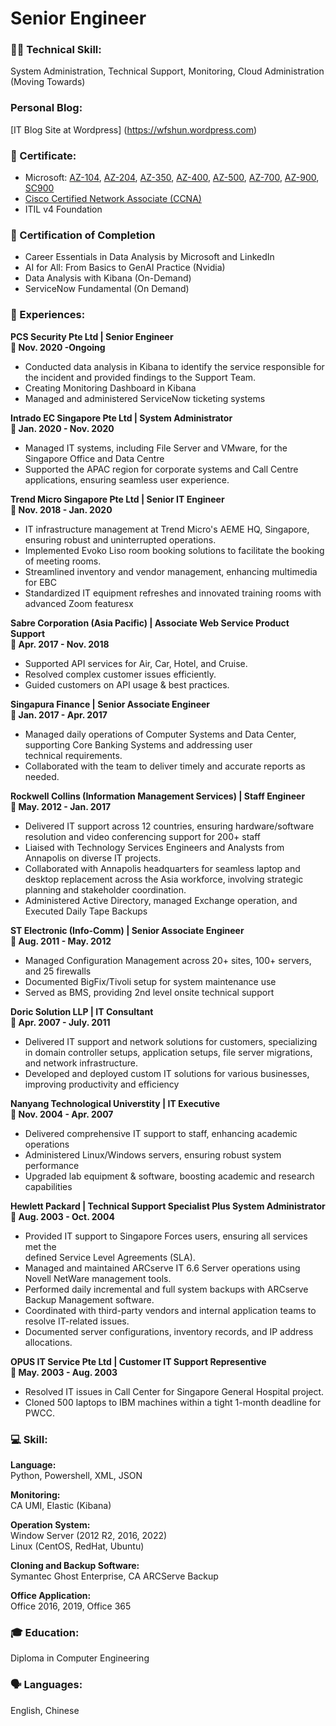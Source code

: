 # Senior Engineer

### 👨‍💻 Technical Skill: 
System Administration, Technical Support, Monitoring, Cloud Administration (Moving Towards)

### Personal Blog:
[IT Blog Site at Wordpress] (https://wfshun.wordpress.com)

### 📃 Certificate:
- Microsoft: [AZ-104](https://learn.microsoft.com/api/credentials/share/en-gb/OngHockSoon-8999/76F5FABDCAF05B98?sharingId=343CE5989FD29592), [AZ-204](https://learn.microsoft.com/api/credentials/share/en-gb/OngHockSoon-8999/7D03550A692CF07C?sharingId=343CE5989FD29592), [AZ-350](https://learn.microsoft.com/api/credentials/share/en-gb/OngHockSoon-8999/357416EE6CF411C8?sharingId=343CE5989FD29592), [AZ-400](https://learn.microsoft.com/api/credentials/share/en-gb/OngHockSoon-8999/95713F6D6A977650?sharingId=343CE5989FD29592), [AZ-500](https://learn.microsoft.com/api/credentials/share/en-gb/OngHockSoon-8999/357416EE6CF411C8?sharingId=343CE5989FD29592), [AZ-700](https://learn.microsoft.com/api/credentials/share/en-gb/OngHockSoon-8999/4C92C8AEF85C7008?sharingId=343CE5989FD29592), [AZ-900](https://learn.microsoft.com/api/credentials/share/en-gb/OngHockSoon-8999/AE4A0378F2DA049F?sharingId=343CE5989FD29592), [SC900](https://learn.microsoft.com/api/credentials/share/en-gb/OngHockSoon-8999/815782374434F707?sharingId=343CE5989FD29592)
- [Cisco Certified Network Associate (CCNA)](https://www.credly.com/badges/34b104b8-5b6c-4a7d-bcfb-a9913771ded1/public_url)
- ITIL v4 Foundation

### 📃 Certification of Completion 
- Career Essentials in Data Analysis by Microsoft and LinkedIn
- AI for All: From Basics to GenAI Practice (Nvidia)
- Data Analysis with Kibana (On-Demand)
- ServiceNow Fundamental (On Demand)

### 💼 Experiences:

**PCS Security Pte Ltd | Senior Engineer** \
**📆 Nov. 2020 -Ongoing**

- Conducted data analysis in Kibana to identify the service responsible for the incident and provided findings to the Support 
  Team.
- Creating Monitoring Dashboard in Kibana
- Managed and administered ServiceNow ticketing systems
  
**Intrado EC Singapore Pte Ltd | System Administrator** \
**📆 Jan. 2020 - Nov. 2020**

- Managed IT systems, including File Server and VMware, for the Singapore Office and Data Centre
- Supported the APAC region for corporate systems and Call Centre applications, ensuring seamless user experience.

**Trend Micro Singapore Pte Ltd | Senior IT Engineer** \
**📆 Nov. 2018 - Jan. 2020**

- IT infrastructure management at Trend Micro's AEME HQ, Singapore, ensuring robust and uninterrupted operations.
- Implemented Evoko Liso room booking solutions to facilitate the booking of meeting rooms.
- Streamlined inventory and vendor management, enhancing multimedia for EBC
- Standardized IT equipment refreshes and innovated training rooms with advanced Zoom featuresx 

**Sabre Corporation (Asia Pacific) | Associate Web Service Product Support** \
**📆 Apr. 2017 - Nov. 2018**

- Supported API services for Air, Car, Hotel, and Cruise.
- Resolved complex customer issues efficiently.
- Guided customers on API usage & best practices.

**Singapura Finance | Senior Associate Engineer** \
**📆 Jan. 2017 - Apr. 2017**

- Managed daily operations of Computer Systems and Data Center, supporting Core Banking Systems and addressing user  
  technical requirements.
- Collaborated with the team to deliver timely and accurate reports as needed.

**Rockwell Collins (Information Management Services) | Staff Engineer** \
**📆 May. 2012 - Jan. 2017**

- Delivered IT support across 12 countries, ensuring hardware/software resolution and video conferencing support for 200+ staff
- Liaised with Technology Services Engineers and Analysts from Annapolis on diverse IT projects.
- Collaborated with Annapolis headquarters for seamless laptop and desktop replacement across the Asia workforce, involving strategic  
  planning and stakeholder coordination.
- Administered Active Directory, managed Exchange operation, and Executed Daily Tape Backups

**ST Electronic (Info-Comm) | Senior Associate Engineer** \
**📆 Aug. 2011 - May. 2012**

- Managed Configuration Management across 20+ sites, 100+ servers, and 25 firewalls
- Documented BigFix/Tivoli setup for system maintenance use
- Served as BMS, providing 2nd level onsite technical support

**Doric Solution LLP | IT Consultant** \
**📆 Apr. 2007 - July. 2011**

- Delivered IT support and network solutions for customers, specializing in domain controller setups, application setups, file 
  server migrations, and network infrastructure.
- Developed and deployed custom IT solutions for various businesses, improving productivity and efficiency

**Nanyang Technological Universtity | IT Executive** \
**📆 Nov. 2004 - Apr. 2007**

- Delivered comprehensive IT support to staff, enhancing academic operations
- Administered Linux/Windows servers, ensuring robust system performance
- Upgraded lab equipment & software, boosting academic and research capabilities

**Hewlett Packard | Technical Support Specialist Plus System Administrator** \
**📆 Aug. 2003 - Oct. 2004**

- Provided IT support to Singapore Forces users, ensuring all services met the  
  defined Service Level Agreements (SLA).
- Managed and maintained ARCserve IT 6.6 Server operations using Novell NetWare 
  management tools.
- Performed daily incremental and full system backups with ARCserve Backup 
  Management software.
- Coordinated with third-party vendors and internal application teams to 
  resolve IT-related issues.
- Documented server configurations, inventory records, and IP address 
  allocations.

**OPUS IT Service Pte Ltd | Customer IT Support Representive** \
**📆 May. 2003 - Aug. 2003**

- Resolved IT issues in Call Center for Singapore General Hospital project.
- Cloned 500 laptops to IBM machines within a tight 1-month deadline for PWCC.

### 💻 Skill:
**Language:** \
Python, Powershell, XML, JSON

**Monitoring:** \
CA UMI, Elastic (Kibana)

**Operation System:** \
Window Server (2012 R2, 2016, 2022) \
Linux (CentOS, RedHat, Ubuntu)

**Cloning and Backup Software:** \
Symantec Ghost Enterprise, CA ARCServe Backup

**Office Application:** \
Office 2016, 2019, Office 365

### 🎓 Education:
Diploma in Computer Engineering

### 🗣️ Languages:
English, Chinese